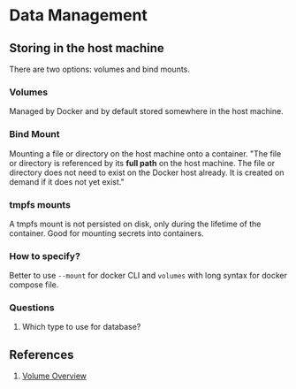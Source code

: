 # Data Management

## Storing in the host machine
There are two options: volumes and bind mounts.

### Volumes
Managed by Docker and by default stored somewhere in the host machine.

### Bind Mount
Mounting a file or directory on the host machine onto a container. "The file or directory is referenced by its **full path** on the host machine. The file or directory does not need to exist on the Docker host already. It is created on demand if it does not yet exist."

### tmpfs mounts
A tmpfs mount is not persisted on disk, only during the lifetime of the container. Good for mounting secrets into containers.

### How to specify?
Better to use `--mount` for docker CLI and `volumes` with long syntax for docker compose file.

### Questions
1. Which type to use for database?

## References
1. [Volume Overview](https://docs.docker.com/storage/#good-use-cases-for-tmpfs-mounts)
